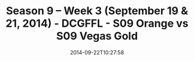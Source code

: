 ---
title: Season 9 – Week 3 (September 19 & 21, 2014) - DCGFFL - S09 Orange vs S09 Vegas
  Gold
teams-score:
- team: _teams/s09-orange.md
  score: 39
- team: _teams/s09-vegas-gold.md
  score: 26
mvp: 'Orange: Bill Cammas / Vegas: Tim Adams'
game-ball: N/A
sportsperson: ''
season: 9
week: 3
date: '2014-09-22T10:27:58'
pageid: 1825-4464-vs-4470
---